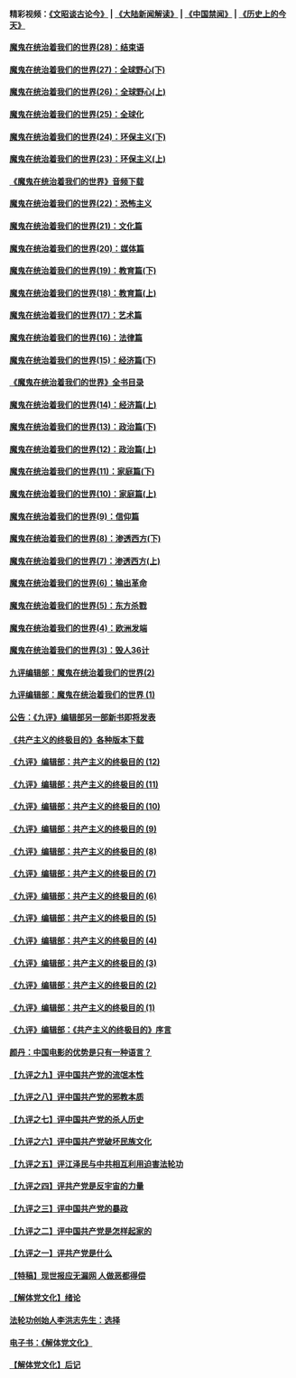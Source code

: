 #### 精彩视频：[《文昭谈古论今》](https://github.com/gfw-breaker/wenzhao/blob/master/README.md?t=01290330) | [《大陆新闻解读》](https://github.com/gfw-breaker/ntdtv-comedy/blob/master/README.md?t=01290330) | [《中国禁闻》](https://github.com/gfw-breaker/ntdtv-news/blob/master/README.md?t=01290330) | [《历史上的今天》](https://github.com/gfw-breaker/today-in-history/blob/master/README.md?t=01290330) 

#### [魔鬼在统治着我们的世界(28)：结束语](../pages/nsc422/n10936246.md?t=01290330) 

#### [魔鬼在统治着我们的世界(27)：全球野心(下)](../pages/nsc422/n10928319.md?t=01290330) 

#### [魔鬼在统治着我们的世界(26)：全球野心(上)](../pages/nsc422/n10900318.md?t=01290330) 

#### [魔鬼在统治着我们的世界(25)：全球化](../pages/nsc422/n10788205.md?t=01290330) 

#### [魔鬼在统治着我们的世界(24)：环保主义(下)](../pages/nsc422/n10695307.md?t=01290330) 

#### [魔鬼在统治着我们的世界(23)：环保主义(上)](../pages/nsc422/n10688613.md?t=01290330) 

#### [《魔鬼在统治着我们的世界》音频下载](../pages/nsc422/n10635553.md?t=01290330) 

#### [魔鬼在统治着我们的世界(22)：恐怖主义](../pages/nsc422/n10614727.md?t=01290330) 

#### [魔鬼在统治着我们的世界(21)：文化篇](../pages/nsc422/n10597706.md?t=01290330) 

#### [魔鬼在统治着我们的世界(20)：媒体篇](../pages/nsc422/n10586579.md?t=01290330) 

#### [魔鬼在统治着我们的世界(19)：教育篇(下)](../pages/nsc422/n10564808.md?t=01290330) 

#### [魔鬼在统治着我们的世界(18)：教育篇(上)](../pages/nsc422/n10526970.md?t=01290330) 

#### [魔鬼在统治着我们的世界(17)：艺术篇](../pages/nsc422/n10499093.md?t=01290330) 

#### [魔鬼在统治着我们的世界(16)：法律篇](../pages/nsc422/n10485969.md?t=01290330) 

#### [魔鬼在统治着我们的世界(15)：经济篇(下)](../pages/nsc422/n10469975.md?t=01290330) 

#### [《魔鬼在统治着我们的世界》全书目录](../pages/nsc422/n10464261.md?t=01290330) 

#### [魔鬼在统治着我们的世界(14)：经济篇(上)](../pages/nsc422/n10457370.md?t=01290330) 

#### [魔鬼在统治着我们的世界(13)：政治篇(下)](../pages/nsc422/n10448270.md?t=01290330) 

#### [魔鬼在统治着我们的世界(12)：政治篇(上)](../pages/nsc422/n10444576.md?t=01290330) 

#### [魔鬼在统治着我们的世界(11)：家庭篇(下)](../pages/nsc422/n10440961.md?t=01290330) 

#### [魔鬼在统治着我们的世界(10)：家庭篇(上)](../pages/nsc422/n10435448.md?t=01290330) 

#### [魔鬼在统治着我们的世界(9)：信仰篇](../pages/nsc422/n10432159.md?t=01290330) 

#### [魔鬼在统治着我们的世界(8)：渗透西方(下)](../pages/nsc422/n10429603.md?t=01290330) 

#### [魔鬼在统治着我们的世界(7)：渗透西方(上)](../pages/nsc422/n10426013.md?t=01290330) 

#### [魔鬼在统治着我们的世界(6)：输出革命](../pages/nsc422/n10421536.md?t=01290330) 

#### [魔鬼在统治着我们的世界(5)：东方杀戮](../pages/nsc422/n10417707.md?t=01290330) 

#### [魔鬼在统治着我们的世界(4)：欧洲发端](../pages/nsc422/n10414890.md?t=01290330) 

#### [魔鬼在统治着我们的世界(3)：毁人36计](../pages/nsc422/n10411583.md?t=01290330) 

#### [九评编辑部：魔鬼在统治着我们的世界(2)](../pages/nsc422/n10410036.md?t=01290330) 

#### [九评编辑部：魔鬼在统治着我们的世界 (1)](../pages/nsc422/n10406825.md?t=01290330) 

#### [公告：《九评》编辑部另一部新书即将发表](../pages/nsc422/n10405104.md?t=01290330) 

#### [《共产主义的终极目的》各种版本下载](../pages/nsc422/n10022138.md?t=01290330) 

#### [《九评》编辑部：共产主义的终极目的 (12)](../pages/nsc422/n9933272.md?t=01290330) 

#### [《九评》编辑部：共产主义的终极目的 (11)](../pages/nsc422/n9924973.md?t=01290330) 

#### [《九评》编辑部：共产主义的终极目的 (10)](../pages/nsc422/n9920883.md?t=01290330) 

#### [《九评》编辑部：共产主义的终极目的 (9)](../pages/nsc422/n9916363.md?t=01290330) 

#### [《九评》编辑部：共产主义的终极目的 (8)](../pages/nsc422/n9912488.md?t=01290330) 

#### [《九评》编辑部：共产主义的终极目的 (7)](../pages/nsc422/n9901176.md?t=01290330) 

#### [《九评》编辑部：共产主义的终极目的 (6)](../pages/nsc422/n9899359.md?t=01290330) 

#### [《九评》编辑部：共产主义的终极目的 (5)](../pages/nsc422/n9893174.md?t=01290330) 

#### [《九评》编辑部：共产主义的终极目的 (4)](../pages/nsc422/n9891246.md?t=01290330) 

#### [《九评》编辑部：共产主义的终极目的 (3)](../pages/nsc422/n9879879.md?t=01290330) 

#### [《九评》编辑部：共产主义的终极目的 (2)](../pages/nsc422/n9876205.md?t=01290330) 

#### [《九评》编辑部：共产主义的终极目的 (1)](../pages/nsc422/n9865857.md?t=01290330) 

#### [《九评》编辑部：《共产主义的终极目的》序言](../pages/nsc422/n9862666.md?t=01290330) 

#### [颜丹：中国电影的优势是只有一种语言？](../pages/nsc422/n9583062.md?t=01290330) 

#### [【九评之九】评中国共产党的流氓本性](../pages/nsc422/n737542.md?t=01290330) 

#### [【九评之八】评中国共产党的邪教本质](../pages/nsc422/n735942.md?t=01290330) 

#### [【九评之七】评中国共产党的杀人历史](../pages/nsc422/n733806.md?t=01290330) 

#### [【九评之六】评中国共产党破坏民族文化](../pages/nsc422/n731667.md?t=01290330) 

#### [【九评之五】评江泽民与中共相互利用迫害法轮功](../pages/nsc422/n730058.md?t=01290330) 

#### [【九评之四】评共产党是反宇宙的力量](../pages/nsc422/n727814.md?t=01290330) 

#### [【九评之三】评中国共产党的暴政](../pages/nsc422/n725597.md?t=01290330) 

#### [【九评之二】评中国共产党是怎样起家的](../pages/nsc422/n723946.md?t=01290330) 

#### [【九评之一】评共产党是什么](../pages/nsc422/n722529.md?t=01290330) 

#### [【特稿】现世报应无漏网 人做恶都得偿](../pages/nsc422/n4215167.md?t=01290330) 

#### [【解体党文化】绪论](../pages/nsc422/n1449356.md?t=01290330) 

#### [法轮功创始人李洪志先生：选择](../pages/nsc422/n3580738.md?t=01290330) 

#### [电子书：《解体党文化》](../pages/nsc422/n1573484.md?t=01290330) 

#### [【解体党文化】后记](../pages/nsc422/n1531999.md?t=01290330) 


